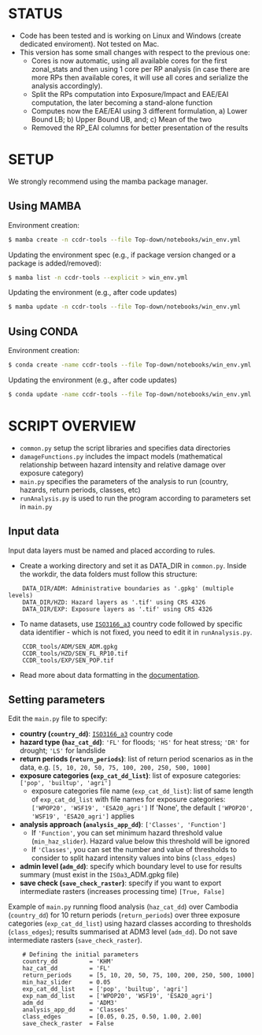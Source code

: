 # STATUS

- Code has been tested and is working on Linux and Windows (create dedicated enviroment). Not tested on Mac.
- This version has some small changes with respect to the previous one:
  - Cores is now automatic, using all available cores for the first zonal_stats and then using 1 core per RP analysis (in case there are more RPs then available cores, it will use all cores and serialize the analysis accordingly).
  - Split the RPs computation into Exposure/Impact and EAE/EAI computation, the later becoming a stand-alone function
  - Computes now the EAE/EAI using 3 different formulation, a) Lower Bound LB; b) Upper Bound UB, and; c) Mean of the two
  - Removed the RP_EAI columns for better presentation of the results

# SETUP
We strongly recommend using the mamba package manager.

## Using MAMBA

Environment creation:

```bash
$ mamba create -n ccdr-tools --file Top-down/notebooks/win_env.yml
```

Updating the environment spec (e.g., if package version changed or a package is added/removed):

```bash
$ mamba list -n ccdr-tools --explicit > win_env.yml
```

Updating the environment (e.g., after code updates)

```bash
$ mamba update -n ccdr-tools --file Top-down/notebooks/win_env.yml
```

## Using CONDA

Environment creation:

```bash
$ conda create -name ccdr-tools --file Top-down/notebooks/win_env.yml
```

Updating the environment (e.g., after code updates)

```bash
$ conda update -name ccdr-tools --file Top-down/notebooks/win_env.yml
```

# SCRIPT OVERVIEW

- `common.py` setup the script libraries and specifies data directories
- `damageFunctions.py` includes the impact models (mathematical relationship between hazard intensity and relative damage over exposure category)
- `main.py` specifies the parameters of the analysis to run (country, hazards, return periods, classes, etc)
- `runAnalysis.py` is used to run the program according to parameters set in `main.py`

## Input data

Input data layers must be named and placed according to rules.

- Create a working directory and set it as DATA_DIR in `common.py`.
  Inside the workdir, the data folders must follow this structure:
```
    DATA_DIR/ADM: Administrative boundaries as '.gpkg' (multiple levels)
    DATA_DIR/HZD: Hazard layers as '.tif' using CRS 4326
    DATA_DIR/EXP: Exposure layers as '.tif' using CRS 4326
```
- To name datasets, use [`ISO3166_a3`](https://en.wikipedia.org/wiki/ISO_3166-1_alpha-3) country code followed by specific data identifier - which is not fixed, you need to edit it in `runAnalysis.py`.
```
    CCDR_tools/ADM/SEN_ADM.gpkg
    CCDR_tools/HZD/SEN_FL_RP10.tif
    CCDR_tools/EXP/SEN_POP.tif
```
- Read more about data formatting in the [documentation](https://gfdrr.github.io/CCDR-tools/docs/tool-setup.html).

## Setting parameters

Edit the `main.py` file to specify:
- **country (`country_dd`)**: [`ISO3166_a3`](https://en.wikipedia.org/wiki/ISO_3166-1_alpha-3) country code
- **hazard type (`haz_cat_dd`)**: `'FL'` for floods; `'HS'` for heat stress; `'DR'` for drought; `'LS'` for landslide
- **return periods (`return_periods`)**: list of return period scenarios as in the data, e.g. `[5, 10, 20, 50, 75, 100, 200, 250, 500, 1000]`
- **exposure categories (`exp_cat_dd_list`)**: list of exposure categories: `['pop', 'builtup', 'agri']`
  - exposure categories file name (`exp_cat_dd_list`): list  of same length of `exp_cat_dd_list` with file names for exposure categories: `['WPOP20', 'WSF19', 'ESA20_agri']`
    If 'None', the default `['WPOP20', 'WSF19', 'ESA20_agri']` applies
- **analysis approach (`analysis_app_dd`)**: `['Classes', 'Function']`
  - If `'Function'`, you can set minimum hazard threshold value (`min_haz_slider`). Hazard value below this threshold will be ignored
  - If `'Classes'`,  you can set the number and value of thresholds to consider to split hazard intensity values into bins (`class_edges`)
- **admin level (`adm_dd`)**: specify which boundary level to use for results summary (must exist in the `ISOa3`_ADM.gpkg file)
- **save check (`save_check_raster`)**: specify if you want to export intermediate rasters (increases processing time) `[True, False]`

Example of `main.py` running flood analysis (`haz_cat_dd`) over Cambodia (`country_dd`) for 10 return periods (`return_periods`) over three exposure categories (`exp_cat_dd_list`) using hazard classes according to thresholds (`class_edges`); results summarised at ADM3 level (`adm_dd`). Do not save intermediate rasters (`save_check_raster`).
```
    # Defining the initial parameters
    country_dd         = 'KHM'
    haz_cat_dd         = 'FL'
    return_periods     = [5, 10, 20, 50, 75, 100, 200, 250, 500, 1000]
    min_haz_slider     = 0.05
    exp_cat_dd_list    = ['pop', 'builtup', 'agri']
    exp_nam_dd_list    = ['WPOP20', 'WSF19', 'ESA20_agri']
    adm_dd             = 'ADM3'
    analysis_app_dd    = 'Classes'
    class_edges        = [0.05, 0.25, 0.50, 1.00, 2.00]
    save_check_raster  = False
```